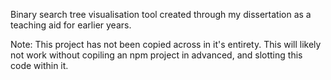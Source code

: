 Binary search tree visualisation tool created through my dissertation as a teaching aid for earlier years.

Note: This project has not been copied across in it's entirety. This will likely not work without copiling an npm project in advanced, and slotting this code within it.
